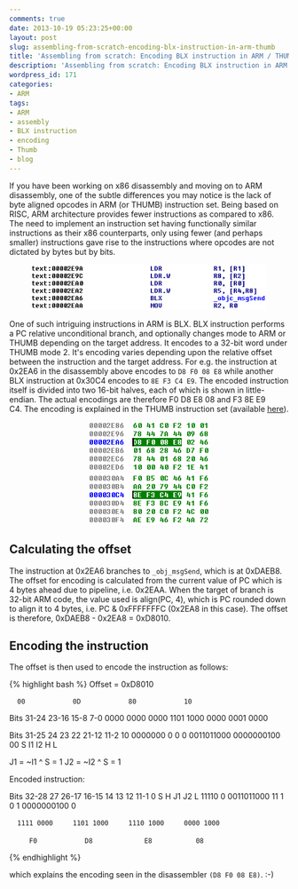 ```yaml
---
comments: true
date: 2013-10-19 05:23:25+00:00
layout: post
slug: assembling-from-scratch-encoding-blx-instruction-in-arm-thumb
title: 'Assembling from scratch: Encoding BLX instruction in ARM / THUMB'
description: 'Assembling from scratch: Encoding BLX instruction in ARM / THUMB'
wordpress_id: 171
categories:
- ARM
tags:
- ARM
- assembly
- BLX instruction
- encoding
- Thumb
- blog
---
```

   
If you have been working on x86 disassembly and moving on to ARM disassembly, one of the subtle differences you may notice is the lack of byte aligned opcodes in ARM (or THUMB) instruction set. Being based on RISC, ARM architecture provides fewer instructions as compared to x86. The need to implement an instruction set having functionally similar instructions as their x86 counterparts, only using fewer (and perhaps smaller) instructions gave rise to the instructions where opcodes are not dictated by bytes but by bits.

<figure align="center">
    <img src="/images/blx.png">
</figure>
 
One of such intriguing instructions in ARM is BLX. BLX instruction performs a PC relative unconditional branch, and optionally changes mode to ARM or THUMB depending on the target address. It encodes to a 32-bit word under THUMB mode 2. It's encoding varies depending upon the relative offset between the instruction and the target address. For e.g. the instruction at 0x2EA6 in the disassembly above encodes to `D8 F0 08 E8` while another BLX instruction at 0x30C4 encodes to `8E F3 C4 E9`. The encoded instruction itself is divided into two 16-bit halves, each of which is shown in little-endian. The actual encodings are therefore F0 D8 E8 08 and F3 8E E9 C4. The encoding is explained in the THUMB instruction set (available [here](https://ece.uwaterloo.ca/~ece222/ARM/ARM7-TDMI-manual-pt3.pdf)).

<figure align="center" class="helf">
    <img src="/images/blxasm1.png">
    <img src="/images/blxasm2.png">
</figure>

## Calculating the offset


The instruction at 0x2EA6 branches to `_obj_msgSend`, which is at 0xDAEB8. The offset for encoding is calculated from the current value of PC which is 4 bytes ahead due to pipeline, i.e. 0x2EAA. When the target of branch is 32-bit ARM code, the value used is align(PC, 4), which is PC rounded down to align it to 4 bytes, i.e. PC & 0xFFFFFFFC (0x2EA8 in this case). The offset is therefore, 0xDAEB8 - 0x2EA8 = 0xD8010.<br/>




## Encoding the instruction


The offset is then used to encode the instruction as follows:

{% highlight bash %}
Offset = 0xD8010
 
      00            0D            80            10
 
Bits 31-24         23-16         15-8           7-0
   0000 0000     0000 1101     1000 0000     0001 0000
 
Bits 31-25      24 23 22       21-12          11-2         10
     0000000     0  0  0     0011011000     0000000100     00
                 S I1  I2         H              L
 
J1 = ~I1 ^ S = 1
J2 = ~I2 ^ S = 1
 
Encoded instruction:
 
Bits 32-28    27       26-17      16-15 14 13 12     11-1          0
               S          H             J1    J2        L
     11110     0     0011011000     11  1  0  1     0000000100     0
 
      1111 0000     1101 1000     1110 1000     0000 1000
 
         F0            D8             E8           08
{% endhighlight %}

which explains the encoding seen in the disassembler `(D8 F0 08 E8)`. :-)

